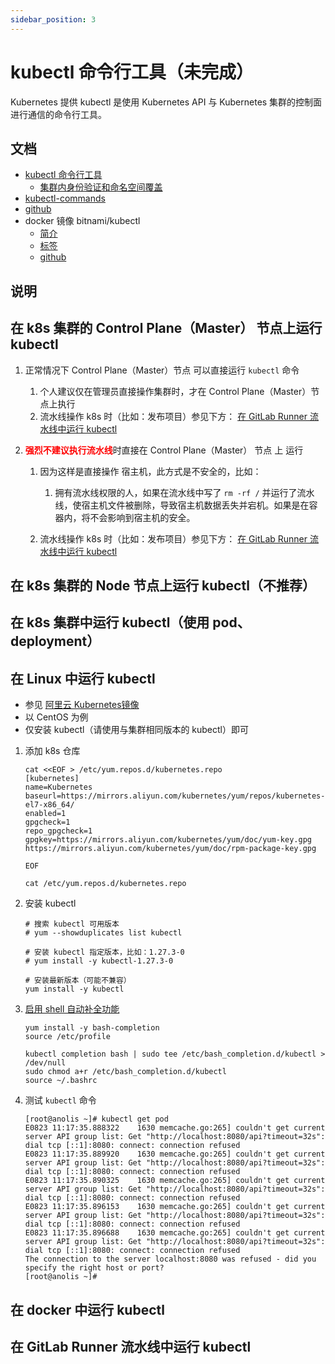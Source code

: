 ```yaml
---
sidebar_position: 3
---
```


# kubectl 命令行工具（未完成）

Kubernetes 提供 kubectl 是使用 Kubernetes API 与 Kubernetes 集群的控制面进行通信的命令行工具。

## 文档

- [kubectl 命令行工具](https://kubernetes.io/zh-cn/docs/reference/kubectl/)
    - [集群内身份验证和命名空间覆盖](https://kubernetes.io/zh-cn/docs/reference/kubectl/#in-cluster-authentication-and-namespace-overrides)
- [kubectl-commands](https://kubernetes.io/docs/reference/generated/kubectl/kubectl-commands)
- [github](https://github.com/kubernetes/kubectl)
- docker 镜像 bitnami/kubectl
    - [简介](https://hub.docker.com/r/bitnami/kubectl)
    - [标签](https://hub.docker.com/r/bitnami/kubectl/tags)
    - [github](https://github.com/bitnami/containers/tree/main/bitnami/kubectl)

## 说明

## 在 k8s 集群的 Control Plane（Master） 节点上运行 kubectl

1. 正常情况下 Control Plane（Master）节点 可以直接运行 `kubectl` 命令

    1. 个人建议仅在管理员直接操作集群时，才在 Control Plane（Master）节点上执行
    2. 流水线操作 k8s 时（比如：发布项目）参见下方：
       [在 GitLab Runner 流水线中运行 kubectl](#在-gitlab-runner-流水线中运行-kubectl)

2. <strong><font color="red">强烈不建议执行流水线</font></strong>时直接在 Control Plane（Master） 节点 上 运行

    1. 因为这样是直接操作 宿主机，此方式是不安全的，比如：

        1. 拥有流水线权限的人，如果在流水线中写了 `rm -rf /` 并运行了流水线，使宿主机文件被删除，导致宿主机数据丢失并宕机。如果是在容器内，将不会影响到宿主机的安全。

    2. 流水线操作 k8s 时（比如：发布项目）参见下方：
       [在 GitLab Runner 流水线中运行 kubectl](#在-gitlab-runner-流水线中运行-kubectl)

## 在 k8s 集群的 Node 节点上运行 kubectl（不推荐）

## 在 k8s 集群中运行 kubectl（使用 pod、deployment）

## 在 Linux 中运行 kubectl

- 参见 [阿里云 Kubernetes镜像](https://developer.aliyun.com/mirror/kubernetes)
- 以 CentOS 为例
- 仅安装 kubectl（请使用与集群相同版本的 kubectl）即可

1. 添加 k8s 仓库

    ```shell
    cat <<EOF > /etc/yum.repos.d/kubernetes.repo
    [kubernetes]
    name=Kubernetes
    baseurl=https://mirrors.aliyun.com/kubernetes/yum/repos/kubernetes-el7-x86_64/
    enabled=1
    gpgcheck=1
    repo_gpgcheck=1
    gpgkey=https://mirrors.aliyun.com/kubernetes/yum/doc/yum-key.gpg https://mirrors.aliyun.com/kubernetes/yum/doc/rpm-package-key.gpg
    
    EOF
    
    cat /etc/yum.repos.d/kubernetes.repo
    ```

2. 安装 kubectl

    ```shell
    # 搜索 kubectl 可用版本
    # yum --showduplicates list kubectl
    
    # 安装 kubectl 指定版本，比如：1.27.3-0
    # yum install -y kubectl-1.27.3-0
    
    # 安装最新版本（可能不兼容）
    yum install -y kubectl
    ```

3. [启用 shell 自动补全功能](https://kubernetes.io/zh-cn/docs/tasks/tools/install-kubectl-linux/#optional-kubectl-configurations)

    ```shell
    yum install -y bash-completion
    source /etc/profile
    ```

    ```shell
    kubectl completion bash | sudo tee /etc/bash_completion.d/kubectl > /dev/null
    sudo chmod a+r /etc/bash_completion.d/kubectl
    source ~/.bashrc
    ```

4. 测试 `kubectl` 命令

    ```shell
    [root@anolis ~]# kubectl get pod
    E0823 11:17:35.888322    1630 memcache.go:265] couldn't get current server API group list: Get "http://localhost:8080/api?timeout=32s": dial tcp [::1]:8080: connect: connection refused
    E0823 11:17:35.889920    1630 memcache.go:265] couldn't get current server API group list: Get "http://localhost:8080/api?timeout=32s": dial tcp [::1]:8080: connect: connection refused
    E0823 11:17:35.890325    1630 memcache.go:265] couldn't get current server API group list: Get "http://localhost:8080/api?timeout=32s": dial tcp [::1]:8080: connect: connection refused
    E0823 11:17:35.896153    1630 memcache.go:265] couldn't get current server API group list: Get "http://localhost:8080/api?timeout=32s": dial tcp [::1]:8080: connect: connection refused
    E0823 11:17:35.896688    1630 memcache.go:265] couldn't get current server API group list: Get "http://localhost:8080/api?timeout=32s": dial tcp [::1]:8080: connect: connection refused
    The connection to the server localhost:8080 was refused - did you specify the right host or port?
    [root@anolis ~]#
    ```

## 在 docker 中运行 kubectl

## 在 GitLab Runner 流水线中运行 kubectl
